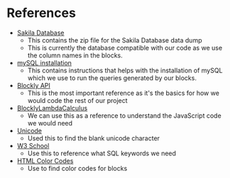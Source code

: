 <!--- Collect references and explain in one or two sentences how each reference is important to your project.--->
# References
- [Sakila Database](https://dev.mysql.com/doc/sakila/en/sakila-installation.html)
    - This contains the zip file for the Sakila Database data dump
    - This is currently the database compatible with our code as we use the column names in the blocks.
- [mySQL installation](https://dev.mysql.com/downloads/installer/)
    - This contains instructions that helps with the installation of mySQL which we use to run the queries generated by our blocks.
- [Blockly API](https://developers.google.com/blockly/guides/configure/advanced/using_blockly_apis)
    - This is the most important reference as it's the basics for how we would code the rest of our project
- [BlocklyLambdaCalculus](https://alexhkurz.github.io/BlocklyLambdaCalculus/)
    - We can use this as a reference to understand the JavaScript code we would need
- [Unicode](https://www.compart.com/en/unicode/search?q=space#characters)
    - Used this to find the blank unicode character
- [W3 School](https://www.w3schools.com/sql/default.asp)
    - Use this to reference what SQL keywords we need 
- [HTML Color Codes](https://htmlcolorcodes.com/)
    - Use to find color codes for blocks 